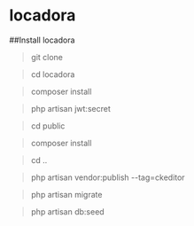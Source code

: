 # locadora

##Install locadora

> git clone

> cd locadora

> composer install

> php artisan jwt:secret

> cd public

> composer install

> cd ..

> php artisan vendor:publish --tag=ckeditor

> php artisan migrate

> php artisan db:seed